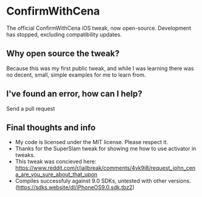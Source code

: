# ConfirmWithCena
The official ConfirmWithCena iOS tweak, now open-source. Development has stopped, excluding compatibility updates.

## Why open source the tweak?
Because this was my first public tweak, and while I was learning there was no decent, small, simple examples for me to learn from.

## I've found an error, how can I help?
Send a pull request

## Final thoughts and info
 - My code is licensed under the MIT license. Please respect it.
 - Thanks for the SuperSlam tweak for showing me how to use activator in tweaks.
 - This tweak was concieved here: https://www.reddit.com/r/jailbreak/comments/4vk9i8/request_john_cena_are_you_sure_about_that_upon
 - Compiles successfuly against 9.0 SDKs, untested with other versions. (https://sdks.website/dl/iPhoneOS9.0.sdk.tbz2)
